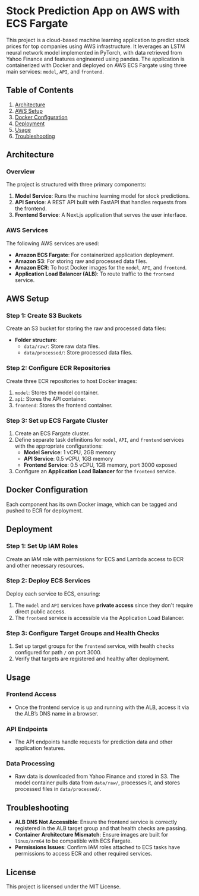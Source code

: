 # Stock Prediction App on AWS with ECS Fargate

This project is a cloud-based machine learning application to predict stock prices for top companies using AWS infrastructure. It leverages an LSTM neural network model implemented in PyTorch, with data retrieved from Yahoo Finance and features engineered using pandas. The application is containerized with Docker and deployed on AWS ECS Fargate using three main services: `model`, `API`, and `frontend`.

## Table of Contents
1. [Architecture](#architecture)
2. [AWS Setup](#aws-setup)
3. [Docker Configuration](#docker-configuration)
4. [Deployment](#deployment)
5. [Usage](#usage)
6. [Troubleshooting](#troubleshooting)

## Architecture

### Overview
The project is structured with three primary components:
1. **Model Service**: Runs the machine learning model for stock predictions.
2. **API Service**: A REST API built with FastAPI that handles requests from the frontend.
3. **Frontend Service**: A Next.js application that serves the user interface.

### AWS Services
The following AWS services are used:
- **Amazon ECS Fargate**: For containerized application deployment.
- **Amazon S3**: For storing raw and processed data files.
- **Amazon ECR**: To host Docker images for the `model`, `API`, and `frontend`.
- **Application Load Balancer (ALB)**: To route traffic to the `frontend` service.

## AWS Setup

### Step 1: Create S3 Buckets
Create an S3 bucket for storing the raw and processed data files:
- **Folder structure**:
  - `data/raw/`: Store raw data files.
  - `data/processed/`: Store processed data files.

### Step 2: Configure ECR Repositories
Create three ECR repositories to host Docker images:
1. `model`: Stores the model container.
2. `api`: Stores the API container.
3. `frontend`: Stores the frontend container.

### Step 3: Set up ECS Fargate Cluster
1. Create an ECS Fargate cluster.
2. Define separate task definitions for `model`, `API`, and `frontend` services with the appropriate configurations:
   - **Model Service**: 1 vCPU, 2GB memory
   - **API Service**: 0.5 vCPU, 1GB memory
   - **Frontend Service**: 0.5 vCPU, 1GB memory, port 3000 exposed
3. Configure an **Application Load Balancer** for the `frontend` service.

## Docker Configuration

Each component has its own Docker image, which can be tagged and pushed to ECR for deployment.

## Deployment

### Step 1: Set Up IAM Roles
Create an IAM role with permissions for ECS and Lambda access to ECR and other necessary resources.

### Step 2: Deploy ECS Services
Deploy each service to ECS, ensuring:
1. The `model` and `API` services have **private access** since they don't require direct public access.
2. The `frontend` service is accessible via the Application Load Balancer.

### Step 3: Configure Target Groups and Health Checks
1. Set up target groups for the `frontend` service, with health checks configured for path `/` on port 3000.
2. Verify that targets are registered and healthy after deployment.

## Usage

### Frontend Access
- Once the frontend service is up and running with the ALB, access it via the ALB’s DNS name in a browser.

### API Endpoints
- The API endpoints handle requests for prediction data and other application features.

### Data Processing
- Raw data is downloaded from Yahoo Finance and stored in S3. The model container pulls data from `data/raw/`, processes it, and stores processed files in `data/processed/`.

## Troubleshooting

- **ALB DNS Not Accessible**: Ensure the frontend service is correctly registered in the ALB target group and that health checks are passing.
- **Container Architecture Mismatch**: Ensure images are built for `linux/arm64` to be compatible with ECS Fargate.
- **Permissions Issues**: Confirm IAM roles attached to ECS tasks have permissions to access ECR and other required services.

## License
This project is licensed under the MIT License.

